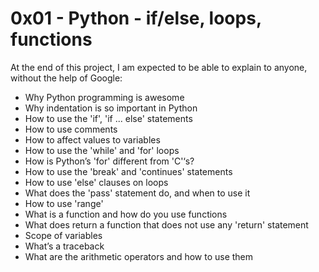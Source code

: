 # 0x01 - Python - if/else, loops, functions

At the end of this project, I am expected to be able to explain to anyone, without the help of Google:
* Why Python programming is awesome
* Why indentation is so important in Python
* How to use the 'if', 'if ... else' statements
* How to use comments
* How to affect values to variables
* How to use the 'while' and 'for' loops
* How is Python’s 'for' different from 'C'‘s?
* How to use the 'break' and 'continues' statements
* How to use 'else' clauses on loops
* What does the 'pass' statement do, and when to use it
* How to use 'range'
* What is a function and how do you use functions
* What does return a function that does not use any 'return' statement
* Scope of variables
* What’s a traceback
* What are the arithmetic operators and how to use them
